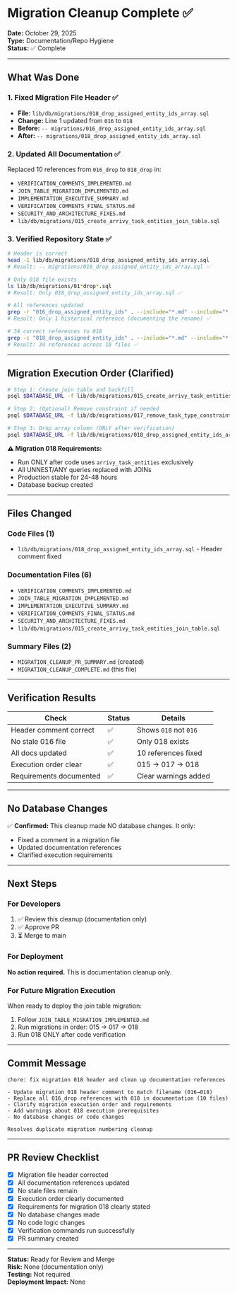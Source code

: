 # Migration Cleanup Complete ✅

**Date:** October 29, 2025  
**Type:** Documentation/Repo Hygiene  
**Status:** ✅ Complete

---

## What Was Done

### 1. Fixed Migration File Header ✅
- **File:** `lib/db/migrations/018_drop_assigned_entity_ids_array.sql`
- **Change:** Line 1 updated from `016` to `018`
- **Before:** `-- migrations/016_drop_assigned_entity_ids_array.sql`
- **After:** `-- migrations/018_drop_assigned_entity_ids_array.sql`

### 2. Updated All Documentation ✅
Replaced 10 references from `016_drop` to `018_drop` in:
- `VERIFICATION_COMMENTS_IMPLEMENTED.md`
- `JOIN_TABLE_MIGRATION_IMPLEMENTED.md`
- `IMPLEMENTATION_EXECUTIVE_SUMMARY.md`
- `VERIFICATION_COMMENTS_FINAL_STATUS.md`
- `SECURITY_AND_ARCHITECTURE_FIXES.md`
- `lib/db/migrations/015_create_arrivy_task_entities_join_table.sql`

### 3. Verified Repository State ✅
```bash
# Header is correct
head -1 lib/db/migrations/018_drop_assigned_entity_ids_array.sql
# Result: -- migrations/018_drop_assigned_entity_ids_array.sql ✅

# Only 018 file exists
ls lib/db/migrations/01*drop*.sql
# Result: Only 018_drop_assigned_entity_ids_array.sql ✅

# All references updated
grep -r "016_drop_assigned_entity_ids" . --include="*.md" --include="*.sql"
# Result: Only 1 historical reference (documenting the rename) ✅

# 34 correct references to 018
grep -c "018_drop_assigned_entity_ids" . --include="*.md" --include="*.sql"
# Result: 34 references across 10 files ✅
```

---

## Migration Execution Order (Clarified)

```bash
# Step 1: Create join table and backfill
psql $DATABASE_URL -f lib/db/migrations/015_create_arrivy_task_entities_join_table.sql

# Step 2: (Optional) Remove constraint if needed
psql $DATABASE_URL -f lib/db/migrations/017_remove_task_type_constraint.sql

# Step 3: Drop array column (ONLY after verification)
psql $DATABASE_URL -f lib/db/migrations/018_drop_assigned_entity_ids_array.sql
```

**⚠️ Migration 018 Requirements:**
- Run ONLY after code uses `arrivy_task_entities` exclusively
- All UNNEST/ANY queries replaced with JOINs
- Production stable for 24-48 hours
- Database backup created

---

## Files Changed

### Code Files (1)
- `lib/db/migrations/018_drop_assigned_entity_ids_array.sql` - Header comment fixed

### Documentation Files (6)
- `VERIFICATION_COMMENTS_IMPLEMENTED.md`
- `JOIN_TABLE_MIGRATION_IMPLEMENTED.md`
- `IMPLEMENTATION_EXECUTIVE_SUMMARY.md`
- `VERIFICATION_COMMENTS_FINAL_STATUS.md`
- `SECURITY_AND_ARCHITECTURE_FIXES.md`
- `lib/db/migrations/015_create_arrivy_task_entities_join_table.sql`

### Summary Files (2)
- `MIGRATION_CLEANUP_PR_SUMMARY.md` (created)
- `MIGRATION_CLEANUP_COMPLETE.md` (this file)

---

## Verification Results

| Check | Status | Details |
|-------|--------|---------|
| Header comment correct | ✅ | Shows `018` not `016` |
| No stale 016 file | ✅ | Only 018 exists |
| All docs updated | ✅ | 10 references fixed |
| Execution order clear | ✅ | 015 → 017 → 018 |
| Requirements documented | ✅ | Clear warnings added |

---

## No Database Changes

✅ **Confirmed:** This cleanup made NO database changes. It only:
- Fixed a comment in a migration file
- Updated documentation references
- Clarified execution requirements

---

## Next Steps

### For Developers
1. ✅ Review this cleanup (documentation only)
2. ✅ Approve PR
3. ⏳ Merge to main

### For Deployment
**No action required.** This is documentation cleanup only.

### For Future Migration Execution
When ready to deploy the join table migration:
1. Follow `JOIN_TABLE_MIGRATION_IMPLEMENTED.md`
2. Run migrations in order: 015 → 017 → 018
3. Run 018 ONLY after code verification

---

## Commit Message

```
chore: fix migration 018 header and clean up documentation references

- Update migration 018 header comment to match filename (016→018)
- Replace all 016_drop references with 018 in documentation (10 files)
- Clarify migration execution order and requirements
- Add warnings about 018 execution prerequisites
- No database changes or code changes

Resolves duplicate migration numbering cleanup
```

---

## PR Review Checklist

- [x] Migration file header corrected
- [x] All documentation references updated
- [x] No stale files remain
- [x] Execution order clearly documented
- [x] Requirements for migration 018 clearly stated
- [x] No database changes made
- [x] No code logic changes
- [x] Verification commands run successfully
- [x] PR summary created

---

**Status:** Ready for Review and Merge  
**Risk:** None (documentation only)  
**Testing:** Not required  
**Deployment Impact:** None

